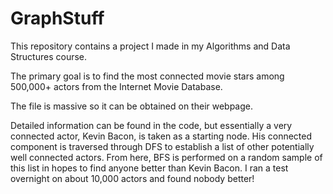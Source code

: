 # GraphStuff
This repository contains a project I made in my Algorithms and Data Structures course. 

The primary goal is to find the most connected movie stars among 500,000+ actors from the Internet Movie Database. 

The file is massive so it can be obtained on their webpage.

Detailed information can be found in the code, but essentially a very connected actor, Kevin Bacon, is taken as a starting node. His connected component is traversed through DFS to establish a list of other potentially well connected actors. From here, BFS is performed on a random sample of this list in hopes to find anyone better than Kevin Bacon. I ran a test overnight on about 10,000 actors and found nobody better!
